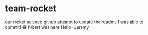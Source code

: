 # team-rocket
our rocket science github
attempt to update the readme
I was able to commit! 😁
h/bert was here
Hello -Jeremy 

